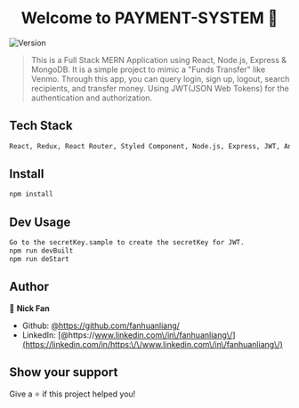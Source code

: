 <h1 align="center">Welcome to PAYMENT-SYSTEM 👋</h1>
<p>
  <img alt="Version" src="https://img.shields.io/badge/version-0.1.0-blue.svg?cacheSeconds=2592000" />
</p>

> This is a Full Stack MERN Application using React, Node.js, Express & MongoDB. It is a simple project to mimic a &#34;Funds Transfer&#34; like Venmo. Through this app, you can query login, sign up, logout, search recipients, and transfer money. Using JWT(JSON Web Tokens) for the authentication and authorization.

## Tech Stack
```sh
React, Redux, React Router, Styled Component, Node.js, Express, JWT, And MongoDB.
```

## Install 

```sh
npm install
```

## Dev Usage

```sh
Go to the secretKey.sample to create the secretKey for JWT. 
npm run devBuilt
npm run deStart
```

## Author

👤 **Nick Fan**

* Github: [@https:\/\/github.com\/fanhuanliang\/](https://github.com/https:\/\/github.com\/fanhuanliang\/)
* LinkedIn: [@https:\/\/www.linkedin.com\/in\/fanhuanliang\/](https://linkedin.com/in/https:\/\/www.linkedin.com\/in\/fanhuanliang\/)

## Show your support

Give a ⭐️ if this project helped you!
